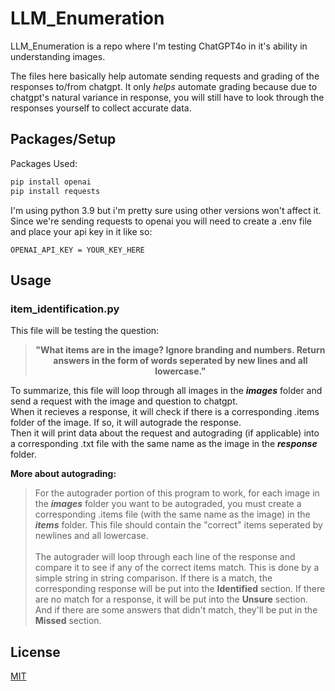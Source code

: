 # LLM_Enumeration

<p>
  LLM_Enumeration is a repo where I'm testing ChatGPT4o in it's ability in understanding images. 
</p>

The files here basically help automate sending requests and grading of the responses to/from chatgpt. It only *helps* automate grading because due to chatgpt's natural variance in response, you will still have to look through the responses yourself to collect accurate data.


## Packages/Setup
<p>Packages Used:</p>

```bash
pip install openai
pip install requests
```
<p>
  I'm using python 3.9 but i'm pretty sure using other versions won't affect it.<br> 
  Since we're sending requests to openai you will need to create a .env file and place your api key in it like so:
</p>

```.env
OPENAI_API_KEY = YOUR_KEY_HERE
```

## Usage
### item_identification.py

<p>This file will be testing the question:</p>

><strong><p style="text-align: center;">"What items are in the image? Ignore branding and numbers. Return answers in the form of words seperated by new lines and all lowercase."</p> </strong>

<p>
  To summarize, this file will loop through all images in the <strong><i>images</i></strong> folder and send a request with the image and question to chatgpt.<br>
  When it recieves a response, it will check if there is a corresponding .items folder of the image. If so, it will autograde the response.<br>
  Then it will print data about the request and autograding (if applicable) into a corresponding .txt file with the same name as the image in the <strong><i>response</i></strong> folder.
</p>

**More about autograding:**

> For the autograder portion of this program to work, for each image in the ***images*** folder you want to be autograded, you must create a corresponding .items file (with the same name as the image) in the ***items*** folder. This file should contain the "correct" items seperated by newlines and all lowercase. <br> <br>The autograder will loop through each line of the response and compare it to see if any of the correct items match. This is done by a simple string in string comparison. If there is a match, the corresponding response will be put into the **Identified** section. If there are no match for a response, it will be put into the **Unsure** section. And if there are some answers that didn't match, they'll be put in the **Missed** section.




## License

[MIT](https://choosealicense.com/licenses/mit/)
